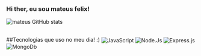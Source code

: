 ### Hi ther, eu sou mateus felix!
![mateus GitHub stats](https://github-readme-stats.vercel.app/api?username=mateusfelix&show_icons=true&theme=onedark)
<div style="display: inline-block;"><br>
    ##Tecnologias que uso no meu dia! :)
    <img align="center" src="https://img.shields.io/badge/JavaScript-F7DF1E?style=for-the-badge&logo=javascript&logoColor=black" alt="JavaScript">
    <img  align="center" src="https://img.shields.io/badge/Node.js-43853D?style=for-the-badge&logo=node.js&logoColor=white" alt="Node.Js">
    <img align="center" src="https://img.shields.io/badge/Express.js-404D59?style=for-the-badge" alt="Express.js">
    <img align="center" src="https://img.shields.io/badge/MongoDB-4EA94B?style=for-the-badge&logo=mongodb&logoColor=white" alt="MongoDb">
